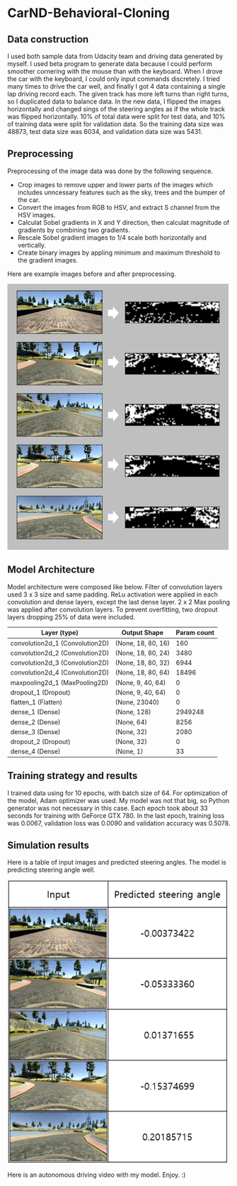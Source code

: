 # CarND-Behavioral-Cloning

## Data construction
I used both sample data from Udacity team and driving data generated by myself. I used beta program to generate data because I could perform smoother cornering with the mouse than with the keyboard. When I drove the car with the keyboard, I could only input commands discretely. I tried many times to drive the car well, and finally I got 4 data containing a single lap driving record each.
The given track has more left turns than right turns, so I duplicated data to balance data. In the new data, I flipped the images horizontally and changed sings of the steering angles as if the whole track was flipped horizontally.
10% of total data were split for test data, and 10% of training data were split for validation data. So the training data size was 48873, test data size was 6034, and validation data size was 5431.


## Preprocessing
Preprocessing of the image data was done by the following sequence.
* Crop images to remove upper and lower parts of the images which includes unncessary features such as the sky, trees and the bumper of the car. 
* Convert the images from RGB to HSV, and extract S channel from the HSV images.
* Calculat Sobel gradients in X and Y direction, then calculat magnitude of gradients by combining two gradients.
* Rescale Sobel gradient images to 1/4 scale both horizontally and vertically.
* Create binary images by appling minimum and maximum threshold to the gradient images.

Here are example images before and after preprocessing.

<img src="./preprocessing.png" width="500">

## Model Architecture
Model architecture were composed like below. Filter of convolution layers used 3 x 3 size and same padding. ReLu activation were applied in each convolution and dense layers, except the last dense layer. 2 x 2 Max pooling was applied after convolution layers. To prevent overfitting, two dropout layers dropping 25% of data were included.

Layer (type)                    | Output Shape        |  Param count
--------------------------------|---------------------|--------------
convolution2d_1 (Convolution2D) | (None, 18, 80, 16)  |  160
convolution2d_2 (Convolution2D) | (None, 18, 80, 24)  |  3480
convolution2d_3 (Convolution2D) | (None, 18, 80, 32)  |  6944
convolution2d_4 (Convolution2D) | (None, 18, 80, 64)  |  18496
maxpooling2d_1 (MaxPooling2D)   | (None, 9, 40, 64)   |  0
dropout_1 (Dropout)             | (None, 9, 40, 64)   |  0
flatten_1 (Flatten)             | (None, 23040)       |  0
dense_1 (Dense)                 | (None, 128)         |  2949248
dense_2 (Dense)                 | (None, 64)          |  8256
dense_3 (Dense)                 | (None, 32)          |  2080
dropout_2 (Dropout)             | (None, 32)          |  0
dense_4 (Dense)                 | (None, 1)           |  33


## Training strategy and results
I trained data using for 10 epochs, with batch size of 64. For optimization of the model, Adam optimizer was used. My model was not that big, so Python generator was not necessary in this case. Each epoch took about 33 seconds for training with GeForce GTX 780. In the last epoch, training loss was 0.0067, validation loss was 0.0090 and validation accuracy was 0.5078.


## Simulation results
Here is a table of input images and predicted steering angles. The model is predicting steering angle well.

<img src="./prediction.png" width="500">

Here is an autonomous driving video with my model. Enjoy. :)
